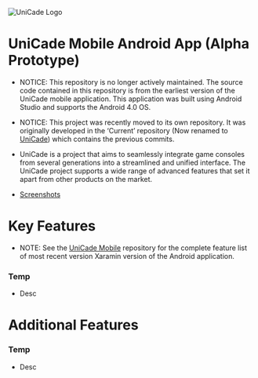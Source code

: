 ![UniCade Logo](https://github.com/benlen10/UniCade/blob/master/Unicade/UniCade/Resources/UniCadeMarquee.png)

# UniCade Mobile Android App (Alpha Prototype)

- NOTICE: This repository is no longer actively maintained. The source code contained in this repository is from the earliest version of the UniCade mobile application. This application was built using Android Studio and supports the Android 4.0 OS. 

- NOTICE: This project was recently moved to its own repository. It was originally developed in the ‘Current’ repository (Now renamed to [UniCade](https://github.com/benlen10/UniCade)) which contains the previous commits.  

- UniCade is a project that aims to seamlessly integrate game consoles from several generations into a streamlined and unified interface. The UniCade project supports a wide range of advanced features that set it apart from other products on the market.



- [Screenshots](https://github.com/benlen10/UniCade-Mobile-Companion-Android-Alpha/tree/master/Screenshots)

# Key Features

- NOTE: See the [UniCade Mobile](https://github.com/benlen10/UniCade-Mobile-Android-Xamarin) repository for the complete feature list of most recent version Xaramin version of the Android application. 

### Temp
- Desc

# Additional Features

### Temp
- Desc